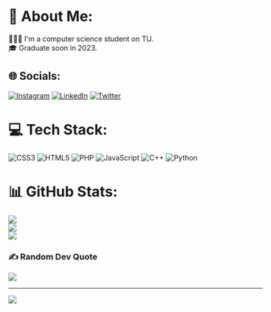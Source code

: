 # 💫 About Me:
👩🏻‍💻 I'm a computer science student on TU.<br>🎓 Graduate soon in 2023.<br>


## 🌐 Socials:
[![Instagram](https://img.shields.io/badge/Instagram-%23E4405F.svg?logo=Instagram&logoColor=white)](https://instagram.com/@_engshatha) [![LinkedIn](https://img.shields.io/badge/LinkedIn-%230077B5.svg?logo=linkedin&logoColor=white)](https://linkedin.com/in/@shatha002) [![Twitter](https://img.shields.io/badge/Twitter-%231DA1F2.svg?logo=Twitter&logoColor=white)](https://twitter.com/@_engshatha) 

# 💻 Tech Stack:
![CSS3](https://img.shields.io/badge/css3-%231572B6.svg?style=for-the-badge&logo=css3&logoColor=white) ![HTML5](https://img.shields.io/badge/html5-%23E34F26.svg?style=for-the-badge&logo=html5&logoColor=white) ![PHP](https://img.shields.io/badge/php-%23777BB4.svg?style=for-the-badge&logo=php&logoColor=white) ![JavaScript](https://img.shields.io/badge/javascript-%23323330.svg?style=for-the-badge&logo=javascript&logoColor=%23F7DF1E) ![C++](https://img.shields.io/badge/c++-%2300599C.svg?style=for-the-badge&logo=c%2B%2B&logoColor=white) ![Python](https://img.shields.io/badge/python-3670A0?style=for-the-badge&logo=python&logoColor=ffdd54)
# 📊 GitHub Stats:
![](https://github-readme-stats.vercel.app/api?username=engshatha1&theme=dark&hide_border=false&include_all_commits=false&count_private=false)<br/>
![](https://github-readme-streak-stats.herokuapp.com/?user=engshatha1&theme=dark&hide_border=false)<br/>
![](https://github-readme-stats.vercel.app/api/top-langs/?username=engshatha1&theme=dark&hide_border=false&include_all_commits=false&count_private=false&layout=compact)

### ✍️ Random Dev Quote
![](https://quotes-github-readme.vercel.app/api?type=horizontal&theme=light)

---
[![](https://visitcount.itsvg.in/api?id=engshatha1&icon=0&color=0)](https://visitcount.itsvg.in)

<!-- Proudly created with GPRM ( https://gprm.itsvg.in ) -->

